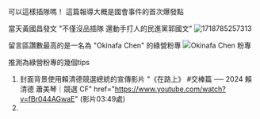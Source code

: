 可以這樣插隊嗎！
這篇報導大概是國會事件的首次爆發點

當天黃國昌發文 "不僅沒品插隊 還動手打人的民進黨郭國文"
![1718785257313](https://github.com/IanMai0/-/assets/93859716/afe4fd3f-3000-4f44-9477-a5bf0413015d)


留言區讚數最高的是一名為 "Okinafa Chen" 的綠營粉專
![Okinafa Chen 粉專](https://github.com/IanMai0/-/assets/93859716/d23dc7be-a0e7-43c9-a8da-04185a94fb6b)

推測為綠營粉專的幾個tips
1. 封面背景使用賴清德競選總統的宣傳影片 "《在路上》 #交棒篇 ── 2024 賴清德 蕭美琴｜競選 CF" href="https://www.youtube.com/watch?v=fBr044AGwaE" (影片03:49處)
2. 


